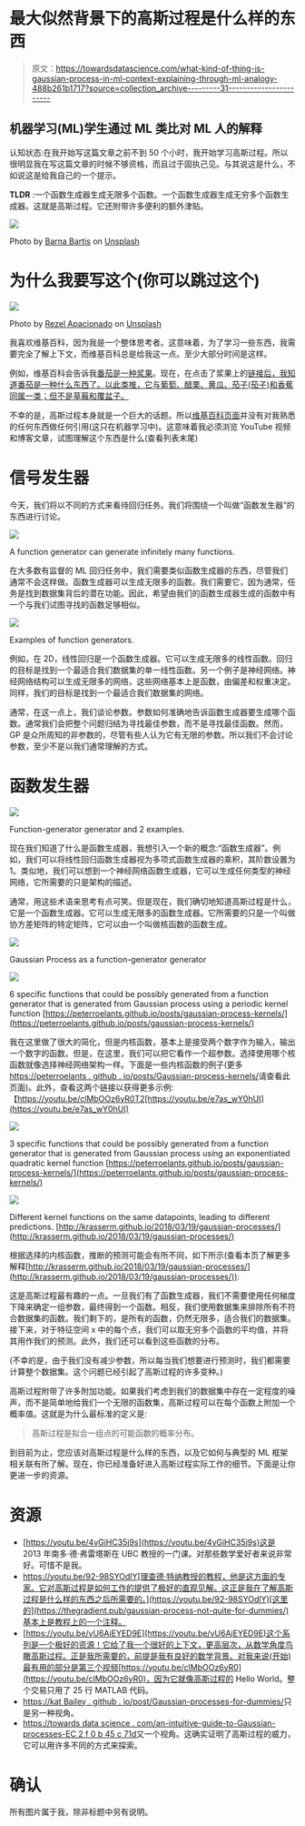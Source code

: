# 最大似然背景下的高斯过程是什么样的东西

> 原文：<https://towardsdatascience.com/what-kind-of-thing-is-gaussian-process-in-ml-context-explaining-through-ml-analogy-488b261b1717?source=collection_archive---------31----------------------->

## 机器学习(ML)学生通过 ML 类比对 ML 人的解释

认知状态:在我开始写这篇文章之前不到 50 个小时，我开始学习高斯过程。所以很明显我在写这篇文章的时候不够资格，而且过于固执己见。与其说这是什么，不如说这是给我自己的一个提示。

**TLDR** :一个函数生成器生成无限多个函数。一个函数生成器生成无穷多个函数生成器。这就是高斯过程。它还附带许多便利的额外津贴。

![](img/c2994aae4c8eda0f226c26624c435ed5.png)

Photo by [Barna Bartis](https://unsplash.com/@barnabartis?utm_source=unsplash&utm_medium=referral&utm_content=creditCopyText) on [Unsplash](https://unsplash.com/s/photos/math?utm_source=unsplash&utm_medium=referral&utm_content=creditCopyText)

# 为什么我要写这个(你可以跳过这个)

![](img/66ab34012b5af91fb36b11954df0ab80.png)

Photo by [Rezel Apacionado](https://unsplash.com/@rezelkealoha) on [Unsplash](https://unsplash.com/s/photos/math?utm_source=unsplash&utm_medium=referral&utm_content=creditCopyText)

我喜欢维基百科，因为我是一个整体思考者。这意味着，为了学习一些东西，我需要完全了解上下文，而维基百科总是给我这一点。至少大部分时间是这样。

例如，维基百科会告诉我[番茄是一种浆果](https://en.wikipedia.org/wiki/Tomato)。现在，在点击了浆果上的[链接后，我知道番茄是一种什么东西了。以此类推，它与葡萄、醋栗、黄瓜、茄子(茄子)和香蕉同属一类；但不是草莓和覆盆子。](https://en.wikipedia.org/wiki/Berry_(botany))

不幸的是，高斯过程本身就是一个巨大的话题。所以[维基百科页面](https://en.wikipedia.org/wiki/Gaussian_process)并没有对我熟悉的任何东西做任何引用(这只在机器学习中)。这意味着我必须浏览 YouTube 视频和博客文章，试图理解这个东西是什么(查看列表末尾)

# 信号发生器

今天，我们将以不同的方式来看待回归任务。我们将围绕一个叫做“函数发生器”的东西进行讨论。

![](img/d7958ce0367174370efccca2de88950a.png)

A function generator can generate infinitely many functions.

在大多数有监督的 ML 回归任务中，我们需要类似函数生成器的东西，尽管我们通常不会这样做。函数生成器可以生成无限多的函数。我们需要它，因为通常，任务是找到数据集背后的潜在功能。因此，希望由我们的函数生成器生成的函数中有一个与我们试图寻找的函数足够相似。

![](img/c6acbffd74e478dfb39441203aa7585a.png)

Examples of function generators.

例如，在 2D，线性回归是一个函数生成器。它可以生成无限多的线性函数。回归的目标是找到一个最适合我们数据集的单一线性函数。另一个例子是神经网络。神经网络结构可以生成无限多的网络，这些网络基本上是函数，由偏差和权重决定。同样，我们的目标是找到一个最适合我们数据集的网络。

通常，在这一点上，我们谈论参数。参数如何准确地告诉函数生成器要生成哪个函数。通常我们会把整个问题归结为寻找最佳参数，而不是寻找最佳函数。然而，GP 是众所周知的非参数的，尽管有些人认为它有无限的参数。所以我们不会讨论参数，至少不是以我们通常理解的方式。

# 函数发生器

![](img/879c116d4bcce20d1bc2b6befb610e08.png)

Function-generator generator and 2 examples.

现在我们知道了什么是函数生成器，我想引入一个新的概念:“函数生成器”。例如，我们可以将线性回归函数生成器视为多项式函数生成器的乘积，其阶数设置为 1。类似地，我们可以想到一个神经网络函数生成器，它可以生成任何类型的神经网络，它所需要的只是架构的描述。

通常，用这些术语来思考有点可笑。但是现在，我们确切地知道高斯过程是什么，它是一个函数生成器。它可以生成无限多的函数生成器。它所需要的只是一个叫做协方差矩阵的特定矩阵，它可以由一个叫做核函数的函数生成。

![](img/955e788318c966e707dcd63495459d13.png)

Gaussian Process as a function-generator generator

![](img/c8732da1440d0d40960251e65837531c.png)

6 specific functions that could be possibly generated from a function generator that is generated from Gaussian process using a periodic kernel function [https://peterroelants.github.io/posts/gaussian-process-kernels/](https://peterroelants.github.io/posts/gaussian-process-kernels/)

我在这里做了很大的简化，但是内核函数，基本上是接受两个数字作为输入，输出一个数字的函数。但是，在这里，我们可以把它看作一个超参数。选择使用哪个核函数就像选择神经网络架构一样。下面是一些内核函数的例子(更多[https://peterroelants . github . io/posts/Gaussian-process-kernels/](https://peterroelants.github.io/posts/gaussian-process-kernels/)请查看此页面)。此外，查看这两个链接以获得更多示例:【https://youtu.be/clMbOOz6yR0T2[https://youtu.be/e7as_wY0hUI](https://youtu.be/e7as_wY0hUI)

![](img/294e11eb57bb00711cd1c6d182c13347.png)

3 specific functions that could be possibly generated from a function generator that is generated from Gaussian process using an exponentiated quadratic kernel function [https://peterroelants.github.io/posts/gaussian-process-kernels/](https://peterroelants.github.io/posts/gaussian-process-kernels/)

![](img/c949c00914794d7b41afaadd620caae9.png)

Different kernel functions on the same datapoints, leading to different predictions. [http://krasserm.github.io/2018/03/19/gaussian-processes/](http://krasserm.github.io/2018/03/19/gaussian-processes/)

根据选择的内核函数，推断的预测可能会有所不同，如下所示(查看本页了解更多解释[http://krasserm.github.io/2018/03/19/gaussian-processes/](http://krasserm.github.io/2018/03/19/gaussian-processes/)):

这是高斯过程最有趣的一点。一旦我们有了函数生成器，我们不需要使用任何梯度下降来确定一组参数，最终得到一个函数。相反，我们使用数据集来排除所有不符合数据集的函数。我们剩下的，是所有的函数，仍然无限多，适合我们的数据集。接下来，对于特征空间 x 中的每个点，我们可以取无穷多个函数的平均值，并将其用作我们的预测。此外，我们还可以看到这些函数的分布。

(不幸的是，由于我们没有减少参数，所以每当我们想要进行预测时，我们都需要计算整个数据集。这个问题已经引起了高斯过程的许多变种。)

高斯过程附带了许多附加功能。如果我们考虑到我们的数据集中存在一定程度的噪声，而不是简单地给我们一个无限的函数集，高斯过程可以在每个函数上附加一个概率值。这就是为什么最标准的定义是:

> 高斯过程是拟合一组点的可能函数的概率分布。

到目前为止，您应该对高斯过程是什么样的东西，以及它如何与典型的 ML 框架相关联有所了解。现在，你已经准备好进入高斯过程实际工作的细节。下面是让你更进一步的资源。

# 资源

*   [https://youtu.be/4vGiHC35j9s](https://youtu.be/4vGiHC35j9s)这是 2013 年南多·德·弗雷塔斯在 UBC 教授的一门课。对那些数学爱好者来说非常好。可惜不是我。
*   https://youtu.be/92-98SYOdlY[理查德·特纳教授的教程，他是这方面的专家。它对高斯过程是如何工作的提供了极好的直观见解。这正是我在了解高斯过程是什么样的东西之后所需要的。](https://youtu.be/92-98SYOdlY)[这里的](https://thegradient.pub/gaussian-process-not-quite-for-dummies/)基本上是教程上的一个注释。
*   [https://youtu.be/vU6AiEYED9E](https://youtu.be/vU6AiEYED9E)这个系列是一个极好的资源！它给了我一个很好的上下文，更高层次，从数学角度鸟瞰高斯过程。正是我所需要的，前提是我有良好的数学背景。对我来说(开始)最有用的部分是第三个视频[https://youtu.be/clMbOOz6yR0](https://youtu.be/clMbOOz6yR0)，因为它就像高斯过程的 Hello World。整个交易只用了 25 行 MATLAB 代码。
*   [https://kat Bailey . github . io/post/Gaussian-processes-for-dummies/](https://katbailey.github.io/post/gaussian-processes-for-dummies/)只是另一种视角。
*   [https://towards data science . com/an-intuitive-guide-to-Gaussian-processes-EC 2 f 0 b 45 c 71d](/an-intuitive-guide-to-gaussian-processes-ec2f0b45c71d)又一个视角。这确实证明了高斯过程的威力，它可以用许多不同的方式来探索。

# 确认

所有图片属于我，除非标题中另有说明。